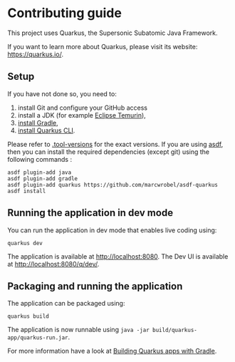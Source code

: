 # Contributing guide

This project uses Quarkus, the Supersonic Subatomic Java Framework.

If you want to learn more about Quarkus, please visit its website: https://quarkus.io/.

## Setup

If you have not done so, you need to:

1. install Git and configure your GitHub access
2. install a JDK (for example [Eclipse Temurin](https://projects.eclipse.org/projects/adoptium.temurin)),
3. [install Gradle](https://gradle.org/install/),
4. [install Quarkus CLI](https://quarkus.io/guides/cli-tooling).

Please refer to [.tool-versions](/.tool-versions) for the exact versions. If you are using [asdf](https://asdf-vm.com/),
then you can install the required dependencies (except git) using the following commands :

```shell
asdf plugin-add java
asdf plugin-add gradle
asdf plugin-add quarkus https://github.com/marcwrobel/asdf-quarkus
asdf install
```

## Running the application in dev mode

You can run the application in dev mode that enables live coding using:

```shell
quarkus dev
```

The application is available at [http://localhost:8080](http://localhost:8080). The Dev UI is available at
[http://localhost:8080/q/dev/](http://localhost:8080/q/dev/).

## Packaging and running the application

The application can be packaged using:

```shell
quarkus build
```

The application is now runnable using `java -jar build/quarkus-app/quarkus-run.jar`.

For more information have a look at [Building Quarkus apps with Gradle](https://quarkus.io/guides/gradle-tooling).
